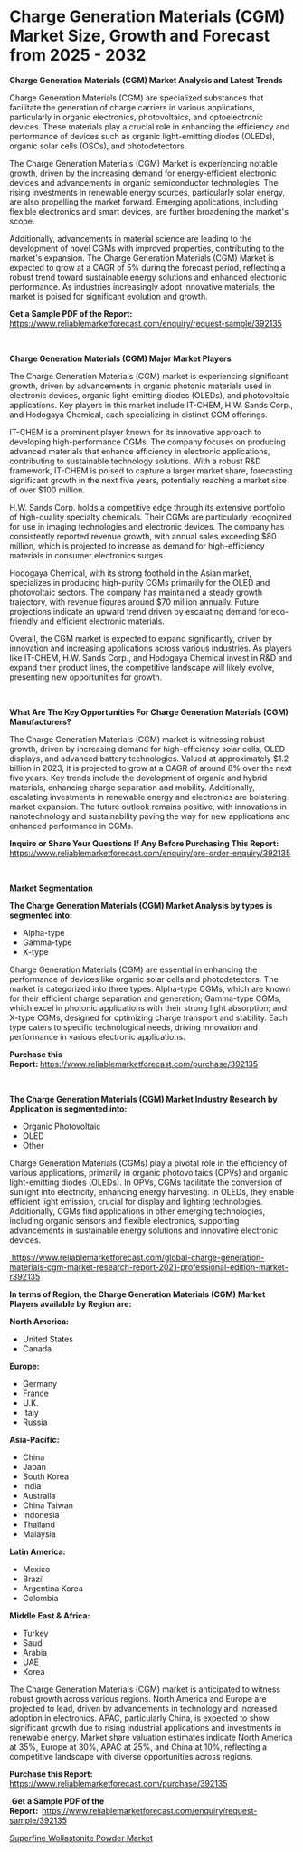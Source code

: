 <p><h1>Charge Generation Materials (CGM) Market Size, Growth and Forecast from 2025 - 2032</h1></p><p><strong>Charge Generation Materials (CGM) Market Analysis and Latest Trends</strong></p>
<p><p>Charge Generation Materials (CGM) are specialized substances that facilitate the generation of charge carriers in various applications, particularly in organic electronics, photovoltaics, and optoelectronic devices. These materials play a crucial role in enhancing the efficiency and performance of devices such as organic light-emitting diodes (OLEDs), organic solar cells (OSCs), and photodetectors.</p><p>The Charge Generation Materials (CGM) Market is experiencing notable growth, driven by the increasing demand for energy-efficient electronic devices and advancements in organic semiconductor technologies. The rising investments in renewable energy sources, particularly solar energy, are also propelling the market forward. Emerging applications, including flexible electronics and smart devices, are further broadening the market's scope. </p><p>Additionally, advancements in material science are leading to the development of novel CGMs with improved properties, contributing to the market's expansion. The Charge Generation Materials (CGM) Market is expected to grow at a CAGR of 5% during the forecast period, reflecting a robust trend toward sustainable energy solutions and enhanced electronic performance. As industries increasingly adopt innovative materials, the market is poised for significant evolution and growth.</p></p>
<p><strong>Get a Sample PDF of the Report:&nbsp;</strong> <a href="https://www.reliablemarketforecast.com/enquiry/request-sample/392135?utm_campaign=2603&utm_medium=2&utm_source=Github&utm_content=ia&utm_term=29032025&utm_id=charge-generation-materials-cgm">https://www.reliablemarketforecast.com/enquiry/request-sample/392135</a></p>
<p>&nbsp;</p>
<p><strong>Charge Generation Materials (CGM) Major Market Players</strong></p>
<p><p>The Charge Generation Materials (CGM) market is experiencing significant growth, driven by advancements in organic photonic materials used in electronic devices, organic light-emitting diodes (OLEDs), and photovoltaic applications. Key players in this market include IT-CHEM, H.W. Sands Corp., and Hodogaya Chemical, each specializing in distinct CGM offerings.</p><p>IT-CHEM is a prominent player known for its innovative approach to developing high-performance CGMs. The company focuses on producing advanced materials that enhance efficiency in electronic applications, contributing to sustainable technology solutions. With a robust R&D framework, IT-CHEM is poised to capture a larger market share, forecasting significant growth in the next five years, potentially reaching a market size of over $100 million.</p><p>H.W. Sands Corp. holds a competitive edge through its extensive portfolio of high-quality specialty chemicals. Their CGMs are particularly recognized for use in imaging technologies and electronic devices. The company has consistently reported revenue growth, with annual sales exceeding $80 million, which is projected to increase as demand for high-efficiency materials in consumer electronics surges.</p><p>Hodogaya Chemical, with its strong foothold in the Asian market, specializes in producing high-purity CGMs primarily for the OLED and photovoltaic sectors. The company has maintained a steady growth trajectory, with revenue figures around $70 million annually. Future projections indicate an upward trend driven by escalating demand for eco-friendly and efficient electronic materials.</p><p>Overall, the CGM market is expected to expand significantly, driven by innovation and increasing applications across various industries. As players like IT-CHEM, H.W. Sands Corp., and Hodogaya Chemical invest in R&D and expand their product lines, the competitive landscape will likely evolve, presenting new opportunities for growth.</p></p>
<p>&nbsp;</p>
<p><strong>What Are The Key Opportunities For Charge Generation Materials (CGM) Manufacturers?</strong></p>
<p><p>The Charge Generation Materials (CGM) market is witnessing robust growth, driven by increasing demand for high-efficiency solar cells, OLED displays, and advanced battery technologies. Valued at approximately $1.2 billion in 2023, it is projected to grow at a CAGR of around 8% over the next five years. Key trends include the development of organic and hybrid materials, enhancing charge separation and mobility. Additionally, escalating investments in renewable energy and electronics are bolstering market expansion. The future outlook remains positive, with innovations in nanotechnology and sustainability paving the way for new applications and enhanced performance in CGMs.</p></p>
<p><strong>Inquire or Share Your Questions If Any Before Purchasing This Report:</strong> <a href="https://www.reliablemarketforecast.com/enquiry/pre-order-enquiry/392135?utm_campaign=2603&utm_medium=2&utm_source=Github&utm_content=ia&utm_term=29032025&utm_id=charge-generation-materials-cgm">https://www.reliablemarketforecast.com/enquiry/pre-order-enquiry/392135</a></p>
<p>&nbsp;</p>
<p><strong>Market Segmentation</strong></p>
<p><strong>The Charge Generation Materials (CGM) Market Analysis by types is segmented into:</strong></p>
<p><ul><li>Alpha-type</li><li>Gamma-type</li><li>X-type</li></ul></p>
<p><p>Charge Generation Materials (CGM) are essential in enhancing the performance of devices like organic solar cells and photodetectors. The market is categorized into three types: Alpha-type CGMs, which are known for their efficient charge separation and generation; Gamma-type CGMs, which excel in photonic applications with their strong light absorption; and X-type CGMs, designed for optimizing charge transport and stability. Each type caters to specific technological needs, driving innovation and performance in various electronic applications.</p></p>
<p><strong>Purchase this Report:&nbsp;</strong><a href="https://www.reliablemarketforecast.com/purchase/392135?utm_campaign=2603&utm_medium=2&utm_source=Github&utm_content=ia&utm_term=29032025&utm_id=charge-generation-materials-cgm">https://www.reliablemarketforecast.com/purchase/392135</a></p>
<p>&nbsp;</p>
<p><strong>The Charge Generation Materials (CGM) Market Industry Research by Application is segmented into:</strong></p>
<p><ul><li>Organic Photovoltaic</li><li>OLED</li><li>Other</li></ul></p>
<p><p>Charge Generation Materials (CGMs) play a pivotal role in the efficiency of various applications, primarily in organic photovoltaics (OPVs) and organic light-emitting diodes (OLEDs). In OPVs, CGMs facilitate the conversion of sunlight into electricity, enhancing energy harvesting. In OLEDs, they enable efficient light emission, crucial for display and lighting technologies. Additionally, CGMs find applications in other emerging technologies, including organic sensors and flexible electronics, supporting advancements in sustainable energy solutions and innovative electronic devices.</p></p>
<p><a href="https://www.reliablemarketforecast.com/global-charge-generation-materials-cgm-market-research-report-2021-professional-edition-market-r392135?utm_campaign=2603&utm_medium=2&utm_source=Github&utm_content=ia&utm_term=29032025&utm_id=charge-generation-materials-cgm">&nbsp;https://www.reliablemarketforecast.com/global-charge-generation-materials-cgm-market-research-report-2021-professional-edition-market-r392135</a></p>
<p><strong>In terms of Region, the Charge Generation Materials (CGM) Market Players available by Region are:</strong></p>
<p>
    <p> <strong> North America: </strong>
        <ul>
            <li>United States</li>
            <li>Canada</li>
        </ul>
        </p> 
    <p> <strong> Europe: </strong>
        <ul>
            <li>Germany</li>
            <li>France</li>
            <li>U.K.</li>
            <li>Italy</li>
            <li>Russia</li>
        </ul>
        </p> 
    <p> <strong> Asia-Pacific: </strong>
        <ul>
            <li>China</li>
            <li>Japan</li>
            <li>South Korea</li>
            <li>India</li>
            <li>Australia</li>
            <li>China Taiwan</li>
            <li>Indonesia</li>
            <li>Thailand</li>
            <li>Malaysia</li>
        </ul>
        </p> 
    <p> <strong> Latin America: </strong>
        <ul>
            <li>Mexico</li>
            <li>Brazil</li>
            <li>Argentina Korea</li>
            <li>Colombia</li>
        </ul>
        </p> 
    <p> <strong> Middle East & Africa: </strong>
        <ul>
            <li>Turkey</li>
            <li>Saudi</li>
            <li>Arabia</li>
            <li>UAE</li>
            <li>Korea</li>
        </ul>
    </p>
    </p>
<p><p>The Charge Generation Materials (CGM) market is anticipated to witness robust growth across various regions. North America and Europe are projected to lead, driven by advancements in technology and increased adoption in electronics. APAC, particularly China, is expected to show significant growth due to rising industrial applications and investments in renewable energy. Market share valuation estimates indicate North America at 35%, Europe at 30%, APAC at 25%, and China at 10%, reflecting a competitive landscape with diverse opportunities across regions.</p></p>
<p><strong>Purchase this Report: </strong><a href="https://www.reliablemarketforecast.com/purchase/392135?utm_campaign=2603&utm_medium=2&utm_source=Github&utm_content=ia&utm_term=29032025&utm_id=charge-generation-materials-cgm">https://www.reliablemarketforecast.com/purchase/392135</a></p>
<p>&nbsp;<strong>Get a Sample PDF of the Report:&nbsp;&nbsp;</strong><a href="https://www.reliablemarketforecast.com/enquiry/request-sample/392135?utm_campaign=2603&utm_medium=2&utm_source=Github&utm_content=ia&utm_term=29032025&utm_id=charge-generation-materials-cgm">https://www.reliablemarketforecast.com/enquiry/request-sample/392135</a></p>
<p><strong></strong></p>
<p><p><a href="https://github.com/ccreola81/Market-Research-Report-List-1/blob/main/superfine-wollastonite-powder-market.md?utm_campaign=2603&utm_medium=2&utm_source=Github&utm_content=ia&utm_term=29032025&utm_id=charge-generation-materials-cgm">Superfine Wollastonite Powder Market</a></p></p>